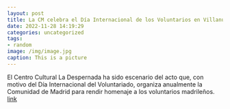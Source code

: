 ```yaml
---
layout: post
title: La CM celebra el Día Internacional de los Voluntarios en Villanueva de la Cañada
date: 2022-11-28 14:19:29
categories: uncategorized
tags:
- random
image: /img/image.jpg
caption: This is a picture
---
```

El Centro Cultural La Despernada ha sido escenario del acto que, con motivo del Día Internacional del Voluntariado, organiza anualmente la Comunidad de Madrid para rendir homenaje a los voluntarios madrileños.   [link](https://www.ayto-villacanada.es/noticias/la-cm-celebra-el-dia-internacional-de-los-voluntarios-en-villanueva-de-la-canada/)
